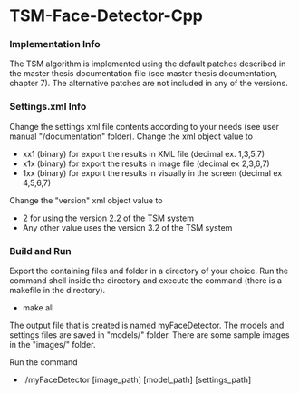 # TSM-Face-Detector-Cpp

### Implementation Info
The TSM algorithm is implemented using the default patches described in the master thesis documentation file (see master thesis documentation, chapter 7).
The alternative patches are not included in any of the versions.

### Settings.xml Info
Change the settings xml file contents according to your needs (see user manual "/documentation" folder).
Change the <outputType> xml object value to
- xx1 (binary) for export the results in XML file (decimal ex. 1,3,5,7)
- x1x (binary) for export the results in image file (decimal ex 2,3,6,7)
- 1xx (binary) for export the results in visually in the screen (decimal ex 4,5,6,7)

Change the "version" xml object value to
- 2 for using the version 2.2 of the TSM system
- Any other value uses the version 3.2 of the TSM system

### Build and Run
Export the containing files and folder in a directory of your choice.
Run the command shell inside the directory and execute the command (there is a makefile in the directory).
- make all

The output file that is created is named myFaceDetector.
The models and settings files are saved in "models/" folder.
There are some sample images in the "images/" folder.

Run the command
- ./myFaceDetector [image_path] [model_path] [settings_path]

